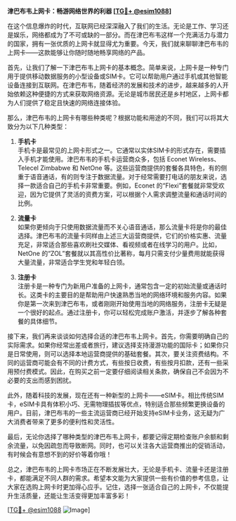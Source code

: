 **津巴布韦上网卡：畅游网络世界的利器 [[TG💪+ @esim1088](https://t.me/s/esim1088)]**

在这个信息爆炸的时代，互联网已经深深融入了我们的生活。无论是工作、学习还是娱乐，网络都成为了不可或缺的一部分。而在津巴布韦这样一个充满活力与潜力的国家，拥有一张优质的上网卡就显得尤为重要。今天，我们就来聊聊津巴布韦的上网卡——这款能够让你随时随地畅享网络的产品。

首先，让我们了解一下津巴布韦上网卡的基本概念。简单来说，上网卡是一种专门用于提供移动数据服务的小型设备或SIM卡。它可以帮助用户通过手机或其他智能设备连接到互联网。在津巴布韦，随着经济的发展和技术的进步，越来越多的人开始依赖这种便捷的方式来获取网络资源。无论是城市居民还是乡村地区，上网卡都为人们提供了稳定且快速的网络连接体验。

那么，津巴布韦的上网卡有哪些种类呢？根据功能和用途的不同，我们可以将其大致分为以下几种类型：

1. **手机卡**  
   手机卡是最常见的上网卡形式之一。它通常以实体SIM卡的形式存在，需要插入手机才能使用。津巴布韦的手机卡运营商众多，包括 Econet Wireless、Telecel Zimbabwe 和 NetOne 等。这些运营商提供的套餐各具特色，有的侧重于语音通话，有的则专注于数据流量。对于经常需要打电话的朋友来说，选择一款适合自己的手机卡非常重要。例如，Econet 的“Flexi”套餐就非常受欢迎，因为它提供了灵活的资费方案，可以根据个人需求调整流量和通话时间的比例。

2. **流量卡**  
   如果你更倾向于只使用数据流量而不关心语音通话，那么流量卡将是你的最佳选择。津巴布韦的流量卡同样由上述三大运营商提供，它们的价格实惠、流量充足，非常适合那些喜欢刷社交媒体、看视频或者在线学习的用户。比如，NetOne 的“ZOL”套餐就以其高性价比著称，每月只需支付少量费用就能获得大量流量，非常适合学生党和年轻白领。

3. **注册卡**  
   注册卡是一种专门为新用户准备的上网卡，通常包含一定的初始流量或通话时长。这类卡的主要目的是帮助用户快速熟悉当地的网络环境和服务内容。如果你是第一次来到津巴布韦，或者刚刚开始使用当地的网络服务，注册卡无疑是一个很好的起点。通过注册卡，你可以轻松完成账户激活，并逐步了解各种套餐的具体细节。

接下来，我们再来谈谈如何选择合适的津巴布韦上网卡。首先，你需要明确自己的实际需求。如果你经常出差或者旅行，建议选择支持漫游功能的国际卡；如果你只是日常使用，则可以选择本地运营商提供的基础套餐。其次，要关注资费结构。不同的运营商可能会有不同的计费方式，有些按日收费，有些按月扣款，还有一些采用预付费模式。因此，在购买之前一定要仔细阅读相关条款，确保自己不会因为不必要的支出而感到困扰。

此外，随着科技的发展，现在还有一种新型的上网卡——eSIM卡。相比传统SIM卡，eSIM卡具有体积小巧、无需物理插拔等优点，特别适合那些频繁更换设备的用户。目前，津巴布韦的一些主流运营商已经开始支持eSIM卡业务，这无疑为广大消费者带来了更多的便利性和灵活性。

最后，无论你选择了哪种类型的津巴布韦上网卡，都要记得定期检查账户余额和剩余流量，以免因疏忽而导致断网。同时，也可以关注各大运营商推出的促销活动，有时候会有意想不到的好价等着你哦！

总之，津巴布韦的上网卡市场正在不断发展壮大，无论是手机卡、流量卡还是注册卡，都能满足不同人群的需求。希望本文能为大家提供一些有价值的参考信息，让大家在选购上网卡时更加得心应手。记住，选择一张适合自己的上网卡，不仅能提升生活质量，还能让生活变得更加丰富多彩！  

[[TG💪+ @esim1088](https://t.me/s/esim1088) ![Image](https://i.postimg.cc/4NQfJmqS/Snipaste-2025-05-13-00-14-12.png)]